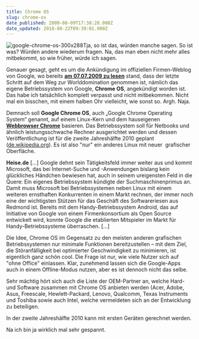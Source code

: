 ```yaml
---
title: Chrome OS
slug: chrome-os
date_published: 2009-08-09T17:38:28.000Z
date_updated: 2018-08-22T09:39:01.000Z
---
```


![google-chrome-os-300x288](//picdump.thafaker.de/2009/08/google-chrome-os-300x288.jpg)Tja, so ist das, würden manche sagen. So ist was? Würden andere wiederum fragen. Na, das man eben nicht mehr alles mitbekommt, so wie früher, würde ich sagen.

Genauer gesagt, geht es um die Ankündigung im offiziellen Firmen-Weblog von Google, wo bereits [**am 07.07.2009 zu lesen**](http://googleblog.blogspot.com/2009/07/introducing-google-chrome-os.html) stand, dass der letzte Schritt auf dem Weg zur Worlddomination genommen ist, nämlich das eigene Betriebssystem von Google, **Chrome OS**, angekündigt worden ist. Das habe ich tatsächlich komplett verpasst und nicht mitbekommen. Nicht mal ein bisschen, mit einem halben Ohr vielleicht, wie sonst so. Argh. Naja.

Demnach soll **Google Chrome OS**, auch „Google Chrome Operating System“ genannt, auf einem Linux-Kern und dem hauseigenen [**Webbrowser Chrome**](__GHOST_URL__/02/google-browser-chrome) basieren. Das Betriebssystem soll für Netbooks und ähnlich leistungsschwache Rechner ausgerichtet werden und dessen Veröffentlichung ist für die zweite Jahreshälfte 2010 geplant ([de.wikipedia.org](http://de.wikipedia.org/wiki/Google_Chrome_OS)). Es ist also "nur" ein anderes Linux mit neuer  grafischer Oberfläche.

**Heise.de** [...] Google dehnt sein Tätigkeitsfeld immer weiter aus und kommt Microsoft, das bei Internet-Suche und -Anwendungen bislang kein glückliches Händchen bewiesen hat, auch in seinem ureigensten Feld in die Quere: Ein eigenes Betriebssystem kündigte der Suchmaschinenprimus an. Damit muss Microsoft bei Betriebssystemen neben Linux mit einem weiteren ernsthaften Konkurrenten in einem Markt rechnen, der immer noch eine der wichtigsten Stützen für das Geschäft des Softwareriesen aus Redmond ist. Bereits mit dem Handy-Betriebssystem Android, das auf Initiative von Google von einem Firmenkonsortium als Open Source entwickelt wird, konnte Google die etablierten Mitspieler im Markt für Handy-Betriebssysteme überraschen. [...]

Die Idee, Chrome OS im Gegensatz zu den meisten anderen grafischen Betriebssystemen nur minimale Funktionen bereitzustellen – mit dem Ziel, die Störanfälligkeit bei optimierter Geschwindigkeit zu minimieren, ist eigentlich ganz schön cool. Die Frage ist nur, wie viele Nutzer sich auf "ohne Office" einlassen. Klar, zunehmend lassen sich die Google-Apps auch in einem Offline-Modus nutzen, aber es ist dennoch nicht das selbe.

Sehr mächtig hört sich auch die Liste der OEM-Partner an, welche Hard- und Software zusammen mit Chrome OS anbieten werden (Acer, Adobe, Asus, Freescale, Hewlett-Packard, Lenovo, Qualcomm, Texas Instruments und Toshiba sowie auch Intel, welche vermeldeten sich an der Entwicklung zu beteiligen.

In der zweite Jahreshälfte 2010 kann mit ersten Geräten gerechnet werden.

Na ich bin ja wirklich mal sehr gespannt.
